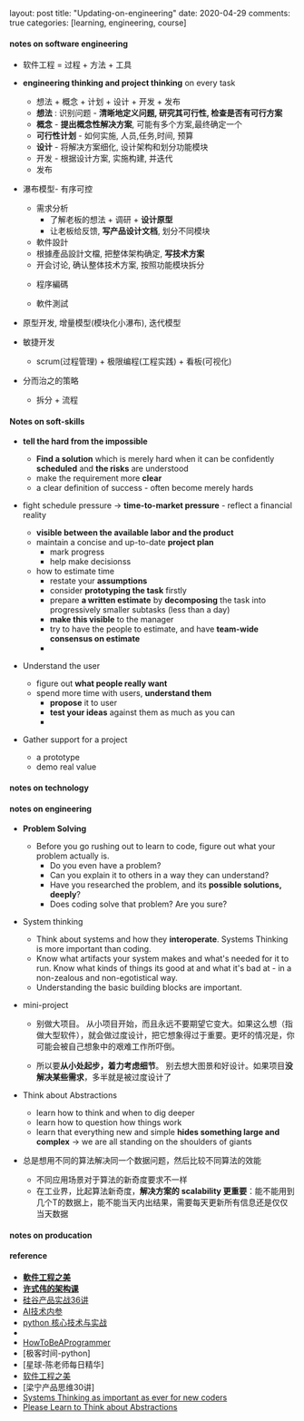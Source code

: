layout: post
title: "Updating-on-engineering"
date: 2020-04-29
comments: true
categories: [learning, engineering, course]


#### notes on software engineering
  * 软件工程 = 过程 + 方法 + 工具
  * **engineering thinking and project thinking** on every task
    - 想法 + 概念 + 计划 + 设计 + 开发 + 发布
    - **想法** : 识别问题 - **清晰地定义问题, 研究其可行性, 检查是否有可行方案**
    - **概念** - **提出概念性解决方案**, 可能有多个方案,最终确定一个
    - **可行性计划** - 如何实施, 人员,任务,时间, 预算
    - **设计** - 将解决方案细化, 设计架构和划分功能模块
    - 开发 - 根据设计方案, 实施构建, 并迭代
    - 发布

  * 瀑布模型- 有序可控
    - 需求分析
      + 了解老板的想法 + 调研 + **设计原型**
      + 让老板给反馈, **写产品设计文档**, 划分不同模块
    -  軟件設計
      + 根據產品設計文檔, 把整体架构确定, **写技术方案**
      + 开会讨论, 确认整体技术方案, 按照功能模块拆分
    -  程序編碼

    - 軟件測試

  * 原型开发,  增量模型(模块化小瀑布),  迭代模型
  * 敏捷开发
    - scrum(过程管理) + 极限编程(工程实践) + 看板(可视化)

  * 分而治之的策略
    - 拆分 + 流程


#### Notes on soft-skills
  * **tell the hard from the impossible**
    - **Find a solution** which is merely hard when it can be confidently **scheduled** and **the risks** are understood
    - make the requirement more **clear**
    - a clear definition of success - often become merely hards

  * fight schedule pressure -> **time-to-market pressure** - reflect a financial reality
    - **visible between the available labor and the product**
    - maintain a concise and up-to-date **project plan**
      + mark progress
      + help make decisionss
    - how to estimate time
      + restate your **assumptions**
      + consider **prototyping the task** firstly
      + prepare **a written estimate** by **decomposing** the task into progressively smaller subtasks (less than a day)
      + **make this visible** to the manager
      + try to have the people to estimate, and have **team-wide consensus on estimate**
      +

  * Understand the user
    - figure out **what people really want**
    - spend more time with users, **understand them**
      + **propose** it to user
      + **test your ideas** against them as much as you can
      +

  * Gather support for a project
    - a prototype
    - demo real value


#### notes on technology

#### notes on engineering
  * **Problem Solving**
    - Before you go rushing out to learn to code, figure out what your problem actually is.
      + Do you even have a problem?
      + Can you explain it to others in a way they can understand?
      + Have you researched the problem, and its **possible solutions, deeply**?
      + Does coding solve that problem? Are you sure?


  * System thinking
    - Think about systems and how they **interoperate**. Systems Thinking is more important than coding.
    - Know what artifacts your system makes and what's needed for it to run. Know what kinds of things its good at and what it's bad at - in a non-zealous and non-egotistical way.
    - Understanding the basic building blocks are important.

  * mini-project
    - 别做大项目。 从小项目开始，而且永远不要期望它变大。如果这么想（指做大型软件），就会做过度设计，把它想象得过于重要。更坏的情况是，你可能会被自己想象中的艰难工作所吓倒。

    - 所以要**从小处起步，着力考虑细节**。 别去想大图景和好设计。如果项目**没解决某些需求**，多半就是被过度设计了

  * Think about Abstractions
    - learn how to think and when to dig deeper
    - learn how to question how things work
    - learn that everything new and simple **hides something large and complex** -> we are all standing on the shoulders of giants


  * 总是想用不同的算法解决同一个数据问题，然后比较不同算法的效能
    - 不同应用场景对于算法的新奇度要求不一样
    - 在工业界，比起算法新奇度，**解决方案的 scalability 更重要**：能不能用到几个T的数据上，能不能当天内出结果，需要每天更新所有信息还是仅仅当天数据

#### notes on producation



#### reference
* **[軟件工程之美](https://time.geekbang.org/column/article/82337)**
* **[许式伟的架构课](https://time.geekbang.org/column/article/94486)**
* [硅谷产品实战36讲](https://time.geekbang.org/column/article/6043)
* [AI技术内参](https://time.geekbang.org/column/article/153)
* [python 核心技术与实战](https://time.geekbang.org/column/article/116493)
*
* [HowToBeAProgrammer](https://github.com/braydie/HowToBeAProgrammer)
* [极客时间-python]
* [星球-陈老师每日精华]
* [软件工程之美](https://time.geekbang.org/column/158)
* [梁宁产品思维30讲]
* [Systems Thinking as important as ever for new coders](https://www.hanselman.com/blog/SystemsThinkingAsImportantAsEverForNewCoders.aspx)
* [Please Learn to Think about Abstractions](https://www.hanselman.com/blog/PleaseLearnToThinkAboutAbstractions.aspx)
